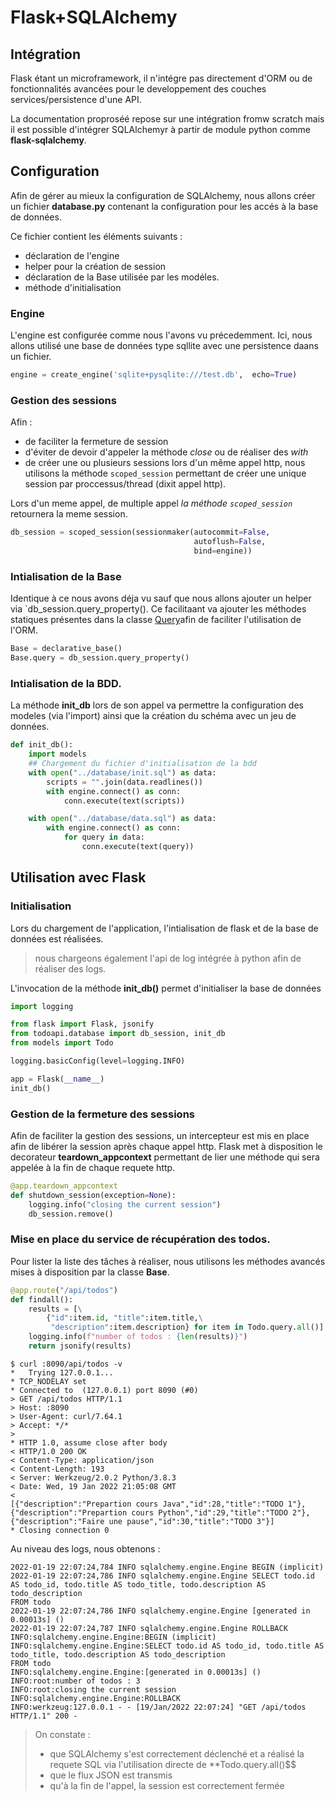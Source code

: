 # Flask+SQLAlchemy

## Intégration

Flask étant un microframework, il n'intégre pas directement d'ORM ou de fonctionnalités avancées pour le developpement des couches services/persistence d'une API.

La documentation proproséé repose sur une intégration fromw scratch mais il est possible d'intégrer SQLAlchemyr à partir de module python comme **flask-sqlalchemy**.

## Configuration

Afin de gérer au mieux la configuration de SQLAlchemy, nous allons créer un fichier **database.py** contenant la configuration pour les accés à la base de données.

Ce fichier contient les éléments suivants : 
- déclaration de l'engine
- helper pour la création de session
- déclaration de la Base utilisée par les modéles.
- méthode d'initialisation

### Engine

L'engine est configurée comme nous l'avons vu précedemment. Ici, nous allons utilisé une base de données type sqllite avec une persistence daans un fichier. 

```python
engine = create_engine('sqlite+pysqlite:///test.db',  echo=True)
```

### Gestion des sessions

Afin  : 
- de faciliter la fermeture de session 
- d'éviter de devoir d'appeler la méthode *close* ou de réaliser des *with*
- de créer une ou plusieurs sessions lors d'un même appel http,
nous utilisons la méthode `scoped_session` permettant de créer une unique session par proccessus/thread (dixit appel http).

Lors d'un meme appel, de multiple appel *la méthode `scoped_session`* retournera la meme session.

```python
db_session = scoped_session(sessionmaker(autocommit=False,
                                         autoflush=False,
                                         bind=engine))
```

### Intialisation de la Base

Identique à ce nous avons déja vu sauf que nous allons ajouter un helper via `db_session.query_property(). 
Ce facilitaant va ajouter les méthodes statiques présentes dans la classe [Query](https://docs.sqlalchemy.org/en/13/orm/query.html#sqlalchemy.orm.query.Query)afin de faciliter l'utilisation de l'ORM.

````python
Base = declarative_base()
Base.query = db_session.query_property()
````

### Intialisation de la BDD.

La méthode **init_db** lors de son appel va permettre la configuration des modeles (via l'import) ainsi que la création du schéma avec un jeu de données.

````python
def init_db():
    import models
    ## Chargement du fichier d'initialisation de la bdd
    with open("../database/init.sql") as data:
        scripts = "".join(data.readlines())
        with engine.connect() as conn:
            conn.execute(text(scripts))

    with open("../database/data.sql") as data:
        with engine.connect() as conn:
            for query in data:
                conn.execute(text(query))
````

## Utilisation avec Flask

### Initialisation

Lors du chargement de l'application, l'intialisation de flask et de la base de données est réalisées.

> nous chargeons également l'api de log intégrée à python afin de réaliser des logs.

L'invocation de la méthode **init_db()** permet d'initialiser la base de données

````python
import logging

from flask import Flask, jsonify
from todoapi.database import db_session, init_db
from models import Todo

logging.basicConfig(level=logging.INFO)

app = Flask(__name__)
init_db()
````

### Gestion de la fermeture des sessions

Afin de faciliter la gestion des sessions, un intercepteur est mis en place afin de libérer la session après chaque appel http.
Flask met à disposition le decorateur **teardown_appcontext** permettant de lier une méthode qui sera appelée à la fin de chaque requete http.

```python
@app.teardown_appcontext
def shutdown_session(exception=None):
    logging.info("closing the current session")
    db_session.remove()
```

### Mise en place du service de récupération des todos.

Pour lister la liste des tâches à réaliser, nous utilisons les méthodes avancés mises à disposition par la classe **Base**.

````python
@app.route("/api/todos")
def findall():
    results = [\
        {"id":item.id, "title":item.title,\
         "description":item.description} for item in Todo.query.all()]
    logging.info(f"number of todos : {len(results)}")
    return jsonify(results)
````
````shell
$ curl :8090/api/todos -v
*   Trying 127.0.0.1...
* TCP_NODELAY set
* Connected to  (127.0.0.1) port 8090 (#0)
> GET /api/todos HTTP/1.1
> Host: :8090
> User-Agent: curl/7.64.1
> Accept: */*
> 
* HTTP 1.0, assume close after body
< HTTP/1.0 200 OK
< Content-Type: application/json
< Content-Length: 193
< Server: Werkzeug/2.0.2 Python/3.8.3
< Date: Wed, 19 Jan 2022 21:05:08 GMT
< 
[{"description":"Prepartion cours Java","id":28,"title":"TODO 1"},{"description":"Prepartion cours Python","id":29,"title":"TODO 2"},{"description":"Faire une pause","id":30,"title":"TODO 3"}]
* Closing connection 0

````

Au niveau des logs, nous obtenons : 

````shell
2022-01-19 22:07:24,784 INFO sqlalchemy.engine.Engine BEGIN (implicit)
2022-01-19 22:07:24,786 INFO sqlalchemy.engine.Engine SELECT todo.id AS todo_id, todo.title AS todo_title, todo.description AS todo_description 
FROM todo
2022-01-19 22:07:24,786 INFO sqlalchemy.engine.Engine [generated in 0.00013s] ()
2022-01-19 22:07:24,787 INFO sqlalchemy.engine.Engine ROLLBACK
INFO:sqlalchemy.engine.Engine:BEGIN (implicit)
INFO:sqlalchemy.engine.Engine:SELECT todo.id AS todo_id, todo.title AS todo_title, todo.description AS todo_description 
FROM todo
INFO:sqlalchemy.engine.Engine:[generated in 0.00013s] ()
INFO:root:number of todos : 3
INFO:root:closing the current session
INFO:sqlalchemy.engine.Engine:ROLLBACK
INFO:werkzeug:127.0.0.1 - - [19/Jan/2022 22:07:24] "GET /api/todos HTTP/1.1" 200 -
````

> On constate :
>- que SQLAlchemy s'est correctement déclenché et a réalisé la requete SQL via l'utilisation directe de **Todo.query.all()$$
>- que le flux JSON est transmis
>- qu'à la fin de l'appel, la session est correctement fermée